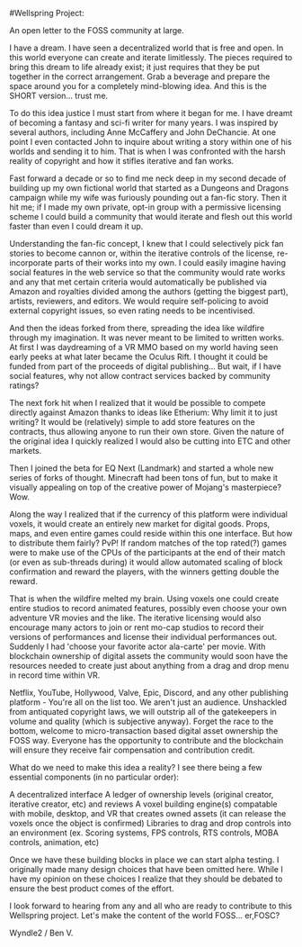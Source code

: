 #Wellspring Project:

An open letter to the FOSS community at large.

I have a dream.  I have seen a decentralized world that is free and open.  In this world everyone can create and iterate limitlessly.  The pieces required to bring this dream to life already exist; it just requires that they be put together in the correct arrangement.  Grab a beverage and prepare the space around you for a completely mind-blowing idea.  And this is the SHORT version... trust me.

To do this idea justice I must start from where it began for me.  I have dreamt of becoming a fantasy and sci-fi writer for many years.  I was inspired by several authors, including Anne McCaffery and John DeChancie.  At one point I even contacted John to inquire about writing a story within one of his worlds and sending it to him.  That is when I was confronted with the harsh reality of copyright and how it stifles iterative and fan works.

Fast forward a decade or so to find me neck deep in my second decade of building up my own fictional world that started as a Dungeons and Dragons campaign while my wife was furiously pounding out a fan-fic story.  Then it hit me; if I made my own private, opt-in group with a permissive licensing scheme I could build a community that would iterate and flesh out this world faster than even I could dream it up.  

Understanding the fan-fic concept, I knew that I could selectively pick fan stories to become cannon or, within the iterative controls of the license, re-incorporate parts of their works into my own.  I could easily imagine having social features in the web service so that the community would rate works and any that met certain criteria would automatically be published via Amazon and royalties divided among the authors (getting the biggest part), artists, reviewers, and editors.  We would require self-policing to avoid external copyright issues, so even rating needs to be incentivised.

And then the ideas forked from there, spreading the idea like wildfire through my imagination.  It was never meant to be limited to written works.  At first I was daydreaming of a VR MMO based on my world having seen early peeks at what later became the Oculus Rift.  I thought it could be funded from part of the proceeds of digital publishing...  But wait, if I have social features, why not allow contract services backed by community ratings?  

The next fork hit when I realized that it would be possible to compete directly against Amazon thanks to ideas like Etherium:  Why limit it to just writing?  It would be (relatively) simple to add store features on the contracts, thus allowing anyone to run their own store.  Given the nature of the original idea I quickly realized I would also be cutting into ETC and other markets.  

Then I joined the beta for EQ Next (Landmark) and started a whole new series of forks of thought.  Minecraft had been tons of fun, but to make it visually appealing on top of the creative power of Mojang's masterpiece?  Wow.  

Along the way I realized that if the currency of this platform were individual voxels, it would create an entirely new market for digital goods.  Props, maps, and even entire games could reside within this one interface.  But how to distribute them fairly?  PvP!  If random matches of the top rated(?) games were to make use of the CPUs of the participants at the end of their match (or even as sub-threads during) it would allow automated scaling of block confirmation and reward the players, with the winners getting double the reward.

That is when the wildfire melted my brain.  Using voxels one could create entire studios to record animated features, possibly even choose your own adventure VR movies and the like.  The iterative licensing would also encourage many actors to join or rent mo-cap studios to record their versions of performances and license their individual performances out.  Suddenly I had 'choose your favorite actor ala-carte' per movie.  With blockchain ownership of digital assets the community would soon have the resources needed to create just about anything from a drag and drop menu in record time within VR.  

Netflix, YouTube, Hollywood, Valve, Epic, Discord, and any other publishing platform - You're all on the list too.  We aren't just an audience.  Unshackled from antiquated copyright laws, we will outstrip all of the gatekeepers in volume and quality (which is subjective anyway).  Forget the race to the bottom, welcome to micro-transaction based digital asset ownership the FOSS way.  Everyone has the opportunity to contribute and the blockchain will ensure they receive fair compensation and contribution credit.

What do we need to make this idea a reality?  I see there being a few essential components (in no particular order):

A decentralized interface
A ledger of ownership levels (original creator, iterative creator, etc) and reviews
A voxel building engine(s) compatable with mobile, desktop, and VR that creates owned assets (it can release the voxels once the object is confirmed)
Libraries to drag and drop controls into an environment (ex. Scoring systems, FPS controls, RTS controls, MOBA controls, animation, etc)

Once we have these building blocks in place we can start alpha testing.  I originally made many design choices that have been omitted here.  While I have my opinion on these choices I realize that they should be debated to ensure the best product comes of the effort.

I look forward to hearing from any and all who are ready to contribute to this Wellspring project.  Let's make the content of the world FOSS... er,FOSC?

Wyndle2 / Ben V.
